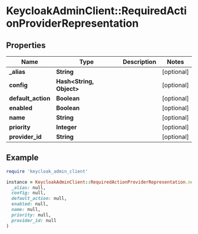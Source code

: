 # KeycloakAdminClient::RequiredActionProviderRepresentation

## Properties

| Name | Type | Description | Notes |
| ---- | ---- | ----------- | ----- |
| **_alias** | **String** |  | [optional] |
| **config** | **Hash&lt;String, Object&gt;** |  | [optional] |
| **default_action** | **Boolean** |  | [optional] |
| **enabled** | **Boolean** |  | [optional] |
| **name** | **String** |  | [optional] |
| **priority** | **Integer** |  | [optional] |
| **provider_id** | **String** |  | [optional] |

## Example

```ruby
require 'keycloak_admin_client'

instance = KeycloakAdminClient::RequiredActionProviderRepresentation.new(
  _alias: null,
  config: null,
  default_action: null,
  enabled: null,
  name: null,
  priority: null,
  provider_id: null
)
```

